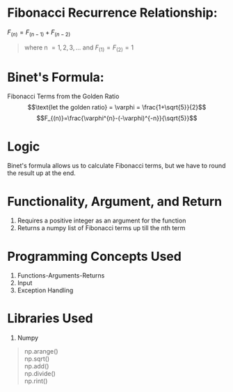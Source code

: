 # Fibonacci Recurrence Relationship:
$F_{(n)} = F_{(n-1)} + F_{(n-2)}$
> where n $= 1,2,3,...$ and $F_{(1)}=F_{(2)}=1$

# Binet's Formula:
Fibonacci Terms from the Golden Ratio
$$\text{let the golden ratio} = \varphi = \frac{1+\sqrt{5}}{2}$$
$$F_{(n)}=\frac{\varphi^{n}-(-\varphi)^{-n}}{\sqrt{5}}$$

# Logic
Binet's formula allows us to calculate Fibonacci terms, but we have to round the result up at the end.

# Functionality, Argument, and Return
1. Requires a positive integer as an argument for the function
2. Returns a numpy list of Fibonacci terms up till the nth term

# Programming Concepts Used
1. Functions-Arguments-Returns
2. Input
3. Exception Handling

# Libraries Used
1. Numpy
> np.arange()  
> np.sqrt()  
> np.add()  
> np.divide()  
> np.rint()  
